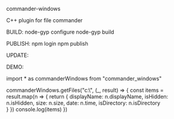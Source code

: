 commander-windows

C++ plugin for file commander

BUILD:
node-gyp configure
node-gyp build

PUBLISH:
npm login
npm publish

UPDATE:

DEMO:

import * as commanderWindows from "commander_windows"

commanderWindows.getFiles("c:\\", (_, result) => {
    const items = result.map(n => {
        return {
            displayName: n.displayName,
            isHidden: n.isHidden,
            size: n.size,
            date: n.time,
            isDirectory: n.isDirectory                                              
        }
    })
    console.log(items)
})